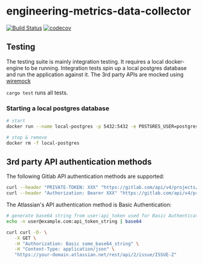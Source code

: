 # engineering-metrics-data-collector

[![Build Status](https://github.com/magiccrafter/engineering-metrics-data-collector/actions/workflows/rust.yml/badge.svg?branch=main)](https://github.com/magiccrafter/engineering-metrics-data-collector/actions/workflows/rust.yml)
[![codecov](https://codecov.io/gh/magiccrafter/engineering-metrics-data-collector/graph/badge.svg?token=OMJGUHD1B2)](https://codecov.io/gh/magiccrafter/engineering-metrics-data-collector)

## Testing

The testing suite is mainly integration testing. It requires a local docker-engine to be running. 
Integration tests spin up a local postgres database and run the application against it. The 3rd party APIs are mocked using [wiremock](https://crates.io/crates/wiremock)

`cargo test` runs all tests.

### Starting a local postgres database
```bash
# start
docker run --name local-postgres -p 5432:5432 -e POSTGRES_USER=postgres -e POSTGRES_PASSWORD=postgres -e POSTGRES_DB=postgres -d postgres

# stop & remove 
docker rm -f local-postgres
```

## 3rd party API authentication methods
The following Gitlab API authentication methods are supported:
```bash
curl --header "PRIVATE-TOKEN: XXX" "https://gitlab.com/api/v4/projects/{}"
curl --header "Authorization: Bearer XXX" "https://gitlab.com/api/v4/projects/{}"
```

The Atlassian's API authentication method is Basic Authentication:
```bash
# generate base64 string from user:api_token used for Basic Authentication header
echo -n user@example.com:api_token_string | base64

curl curl -D- \
   -X GET \
   -H "Authorization: Basic some_base64_string" \
   -H "Content-Type: application/json" \
   "https://your-domain.atlassian.net/rest/api/2/issue/ISSUE-Z"
```
